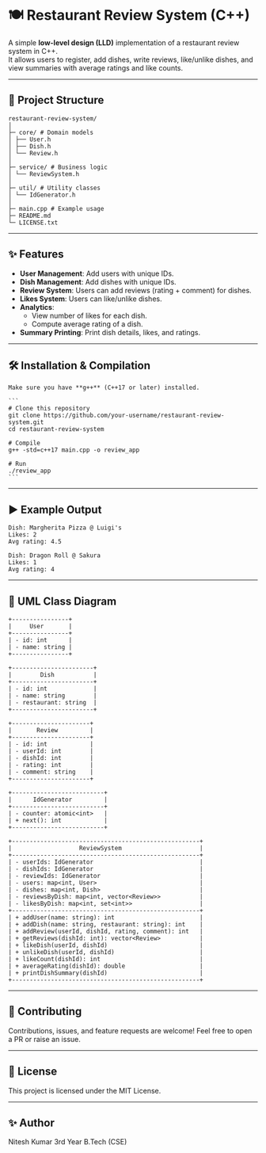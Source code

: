 # 🍽️ Restaurant Review System (C++)

A simple **low-level design (LLD)** implementation of a restaurant review system in C++.  
It allows users to register, add dishes, write reviews, like/unlike dishes, and view summaries with average ratings and like counts.

---

## 📂 Project Structure

    restaurant-review-system/
    │
    ├─ core/ # Domain models
    │ ├── User.h
    │ ├── Dish.h
    │ └── Review.h
    │
    ├─ service/ # Business logic
    │ └── ReviewSystem.h
    │
    ├─ util/ # Utility classes
    │ └── IdGenerator.h
    │
    ├─ main.cpp # Example usage
    ├─ README.md
    └─ LICENSE.txt

---

## ✨ Features

- **User Management**: Add users with unique IDs.  
- **Dish Management**: Add dishes with unique IDs.  
- **Review System**: Users can add reviews (rating + comment) for dishes.  
- **Likes System**: Users can like/unlike dishes.  
- **Analytics**:  
  - View number of likes for each dish.  
  - Compute average rating of a dish.  
- **Summary Printing**: Print dish details, likes, and ratings.  

---

## 🛠️ Installation & Compilation

    Make sure you have **g++** (C++17 or later) installed.

    ```
    # Clone this repository
    git clone https://github.com/your-username/restaurant-review-system.git
    cd restaurant-review-system

    # Compile
    g++ -std=c++17 main.cpp -o review_app

    # Run
    ./review_app
    ```
---

## ▶️ Example Output

    Dish: Margherita Pizza @ Luigi's
    Likes: 2
    Avg rating: 4.5

    Dish: Dragon Roll @ Sakura
    Likes: 1
    Avg rating: 4

---

## 🧩 UML Class Diagram

    +----------------+
    |     User       |
    +----------------+
    | - id: int      |
    | - name: string |
    +----------------+

    +-----------------------+
    |        Dish           |       
    +-----------------------+
    | - id: int             |
    | - name: string        |
    | - restaurant: string  |
    +-----------------------+

    +----------------------+
    |       Review         |
    +----------------------+
    | - id: int            |
    | - userId: int        |
    | - dishId: int        |
    | - rating: int        |
    | - comment: string    |
    +----------------------+

    +--------------------------+       
    |      IdGenerator         |
    +--------------------------+
    | - counter: atomic<int>   |
    | + next(): int            |
    +--------------------------+

    +-----------------------------------------------------+
    |                   ReviewSystem                      |
    +-----------------------------------------------------+
    | - userIds: IdGenerator                              |
    | - dishIds: IdGenerator                              |
    | - reviewIds: IdGenerator                            |
    | - users: map<int, User>                             |
    | - dishes: map<int, Dish>                            |
    | - reviewsByDish: map<int, vector<Review>>           |
    | - likesByDish: map<int, set<int>>                   |
    +-----------------------------------------------------+
    | + addUser(name: string): int                        |
    | + addDish(name: string, restaurant: string): int    |
    | + addReview(userId, dishId, rating, comment): int   |
    | + getReviews(dishId: int): vector<Review>           |
    | + likeDish(userId, dishId)                          |
    | + unlikeDish(userId, dishId)                        |
    | + likeCount(dishId): int                            |
    | + averageRating(dishId): double                     |
    | + printDishSummary(dishId)                          |
    +-----------------------------------------------------+

---

## 🤝 Contributing

Contributions, issues, and feature requests are welcome!
Feel free to open a PR or raise an issue.

---

## 📜 License

This project is licensed under the MIT License.

---

## ✨ Author
Nitesh Kumar 3rd Year B.Tech (CSE)
